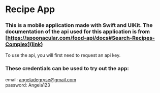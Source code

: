 # Recipe App
### This is a mobile application made with Swift and UIKit. The documentation of the api used for this application is from [https://spoonacular.com/food-api/docs#Search-Recipes-Complex](link)

To use the api, you will first need to request an api key.

### These credentials can be used to try out the app:
email: angeladegryse@gmail.com \
password: Angela123



